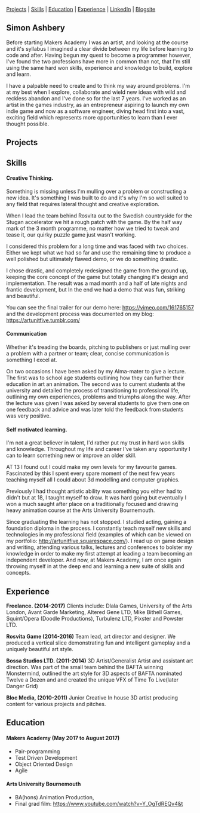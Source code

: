 [Projects](#projects) | [Skills](#skills) | [Education](#education) | [Experience](#experience) | [LinkedIn](www.linkedin.com/in/simon-ashbery) | [Blogsite](http://artunitfive.tumblr.com)

## Simon Ashbery

Before starting Makers Academy I was an artist, and looking at the course and it's syllabus I imagined a clear divide between my life before learning to code and after. Having begun my quest to become a programmer however, I've found the two professions have more in common than not, that I'm still using the same hard won skills, experience and knowledge to build, explore and learn.

I have a palpable need to create and to think my way around problems. I'm at my best when I explore, collaborate and wield new ideas with wild and reckless abandon and I've done so for the last 7 years. I've worked as an artist in the games industry, as an entrepreneur aspiring to launch my own indie game and now as a software engineer, diving head first into a vast, exciting field which represents more opportunities to learn than I ever thought possible.

## Projects

## Skills

#### Creative Thinking.

Something is missing unless I'm mulling over a problem or constructing a new idea. It's something I was built to do and it's why I'm so well suited to any field that requires lateral thought and creative exploration.

When I lead the team behind Rosvita out to the Swedish countryside for the Stugan accelerator we hit a rough patch with the game. By the half way mark of the 3 month programme, no matter how we tried to tweak and tease it, our quirky puzzle game just wasn't working.

I considered this problem for a long time and was faced with two choices. Either we kept what we had so far and use the remaining time to produce a well polished but ultimately flawed demo, or we do something drastic.

I chose drastic, and completely redesigned the game from the ground up, keeping the core concept of the game but totally changing it's design and implementation. The result was a mad month and a half of late nights and frantic development, but In the end we had a demo that was fun, striking and beautiful.

You can see the final trailer for our demo here: https://vimeo.com/161765157 and the development process was documented on my blog: https://artunitfive.tumblr.com/

#### Communication

Whether it's treading the boards, pitching to publishers or just mulling over a problem with a partner or team; clear, concise communication is something I excel at.

On two occasions I have been asked by my Alma-mater to give a lecture. The first was to school age students outlining how they can further their education in art an animation. The second was to current students at the university and detailed the process of transitioning to professional life, outlining my own experiences, problems and triumphs along the way.
After the lecture was given I was asked by several students to give them one on one feedback and advice and was later told the feedback from students was very positive.

#### Self motivated learning.

I'm not a great believer in talent, I'd rather put my trust in hard won skills and knowledge. Throughout my life and career I've taken any opportunity I can to learn something new or improve an older skill.

AT 13 I found out I could make my own levels for my favourite games. Fascinated by this I spent every spare moment of the next few years teaching myself all I could about 3d modelling and computer graphics. 

Previously I had thought artistic ability was something you either had to didn't but at 18, I taught myself to draw. It was hard going but eventually I won a much saught after place on a traditionally focused and drawing heavy animation course at the Arts University Bournemouth. 

Since graduating the learning has not stopped. I studied acting, gaining a foundation diploma in the process. I constantly teach myself new skills and technologies in my professional field (examples of which can be viewed on my portfolio: http://artunitfive.squarespace.com/). I read up on game design and writing, attending various talks, lectures and conferences to bolster my knowledge in order to make my first attempt at leading a team becoming an independent developer. And now, at Makers Academy, I am once again throwing myself in at the deep end and learning a new suite of skills and concepts.

## Experience

**Freelance. (2014-2017)**
Clients include: Dlala Games, University of the Arts London, Avant Garde Marketing, Altered Gene LTD, Mike Bithell Games, Squint/Opera (Doodle Productions), Turbulenz LTD, Pixster and Powster LTD.

**Rosvita Game (2014-2016)**
Team lead, art director and designer. We produced a vertical slice demonstrating fun and intelligent gameplay and a uniquely beautiful art style.

**Bossa Studios LTD. (2011-2014)**
3D Artist/Generalist Artist and assistant art direction. Was part of the small team behind the BAFTA winning Monstermind, outlined the art style for 3D aspects of BAFTA nominated Twelve a Dozen and and created the unique VFX of Time To Live(later Danger Grid)

**Bloc Media, (2010-2011)**
Junior Creative
In house 3D artist producing content for various projects and pitches.

## Education

#### Makers Academy (May 2017 to August 2017)

- Pair-programming
- Test Driven Development
- Object Oriented Design
- Agile

#### Arts University Bournemouth 
- BA(hons) Animation Production,  
- Final grad film: https://www.youtube.com/watch?v=Y_OgTdREQv4&t

